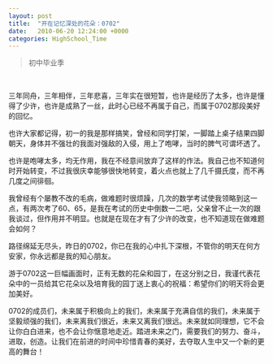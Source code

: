 ```yaml
---
layout: post
title:  "开在记忆深处的花朵：0702"
date:   2010-06-20 12:24:00 +0000
categories: HighSchool_Time
---
```


<div>
<blockquote class='quote-style'>
初中毕业季<!--excerpt-->
</blockquote>
<br>
</div>

三年同舟，三年相伴，三年悲喜，三年实在很短暂，也许是经历了太多，也许是懂得了少许，也许是成熟了一丝，此时心已经不再属于自己，而属于0702那段美好的回忆。

也许大家都记得，初一的我是那样搞笑，曾经和同学打架，一脚踏上桌子结果四脚朝天，身体并不强壮的我面对强敌的入侵，用上了咆哮，当时的脾气可谓坏透了。

也许是咆哮太多，均无作用，我在不经意间放弃了这样的作法。我自己也不知道何时开始转变，不过我很庆幸能够很快地转变，着火点也就上了几千摄氏度，而不再几度之间徘徊。

我曾经有个屡教不改的毛病，做难题时很烦躁，几次的数学考试使我领略到这一点，有两次考了60、65，是我在考试的历史中倒数一二吧，父亲曾不止一次的跟我谈过，但作用并不明显。也就是在现在才有了少许的改变，也不知道现在做难题会如何？

路径绵延无尽头，昨日的0702，你已在我的心中扎下深根，不管你的明天在何方安家，你永远都是我的知心朋友。

游于0702这一巨幅画面时，正有无数的花朵和园丁，在这分别之日，我谨代表花朵中的一员给其它花朵以及培育我的园丁送上衷心的祝福：希望你们的明天将会更加美好。

0702的成员们，未来属于积极向上的我们，未来属于充满自信的我们，未来属于坚毅顽强的我们，未来离我们很近，未来又离我们很远。未来就如同理想，它不会让你白白进来，也不会让你惬意地走近。踏进未来之门，需要我们的努力、奋斗，进取，创造。让我们在前进的时间中珍惜青春的美好，去夺取人生中又一个新的更高的舞台！